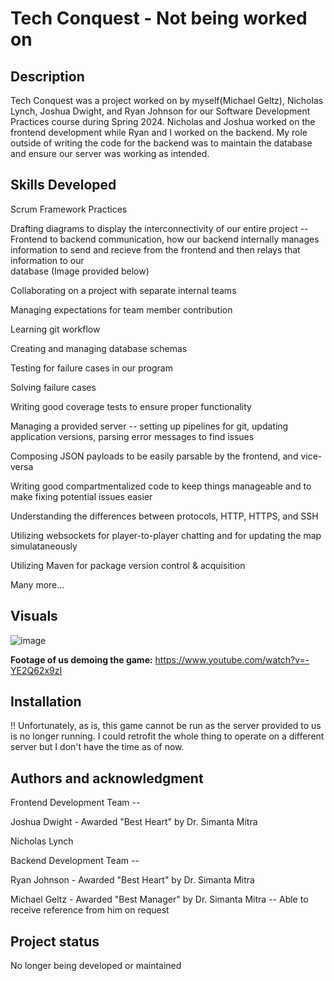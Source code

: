 # Tech Conquest - Not being worked on


## Description
Tech Conquest was a project worked on by myself(Michael Geltz), Nicholas Lynch, Joshua Dwight, and Ryan Johnson for our Software Development Practices course during Spring 2024. Nicholas and Joshua worked on the frontend development while Ryan and I worked on the backend. My role outside of writing the code for the backend was to maintain the database and ensure our server was working as intended. 

## Skills Developed
Scrum Framework Practices

Drafting diagrams to display the interconnectivity of our entire project -- Frontend to backend communication, how our backend internally manages information to send and recieve from the frontend and then relays that information to our   
database (Image provided below)

Collaborating on a project with separate internal teams

Managing expectations for team member contribution

Learning git workflow

Creating and managing database schemas

Testing for failure cases in our program

Solving failure cases

Writing good coverage tests to ensure proper functionality

Managing a provided server -- setting up pipelines for git, updating application versions, parsing error messages to find issues

Composing JSON payloads to be easily parsable by the frontend, and vice-versa

Writing good compartmentalized code to keep things manageable and to make fixing potential issues easier

Understanding the differences between protocols, HTTP, HTTPS, and SSH

Utilizing websockets for player-to-player chatting and for updating the map simulataneously

Utilizing Maven for package version control & acquisition

Many more...
  

## Visuals
![image](https://github.com/user-attachments/assets/48df969c-185a-43a8-bc93-072238e22661)

**Footage of us demoing the game:** https://www.youtube.com/watch?v=-YE2Q62x9zI



## Installation
!! Unfortunately, as is, this game cannot be run as the server provided to us is no longer running. I could retrofit the whole thing to operate on a different server but I don't have the time as of now.

## Authors and acknowledgment
Frontend Development Team --

Joshua Dwight - Awarded "Best Heart" by Dr. Simanta Mitra

Nicholas Lynch

Backend Development Team --

Ryan Johnson - Awarded "Best Heart" by Dr. Simanta Mitra

Michael Geltz - Awarded "Best Manager" by Dr. Simanta Mitra -- Able to receive reference from him on request

## Project status
No longer being developed or maintained

